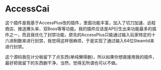 # AccessCai
  这个插件是我基于AccessPlus改的插件，里面功能丰富，加入了切刀加速、远程商店、推送爆头率、双Boss等等功能。我的插件应该是AP衍生出来功能最多的插件之一，而且我优化了封禁功能，原先的AccessPlus只能通过输入玩家特定的十六进制数来进行封禁，我觉得这样很麻烦，于是实现了通过输入64位SteamId来进行封禁。
  <p>这个源码我在计分板留下了点东西(单纯懒得删)，所以如果你想直接用我的插件，最好把我留下的东西删干净，当然，觉得无所谓也可以不做。</p>

